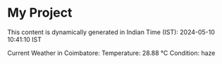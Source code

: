 # My Project

This content is dynamically generated in Indian Time (IST): 2024-05-10 10:41:10 IST


Current Weather in Coimbatore:
Temperature: 28.88 °C
Condition: haze
